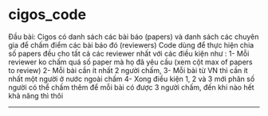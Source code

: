 # cigos_code
Đầu bài: Cigos có danh sách các bài báo (papers) và danh sách các chuyên gia để chấm điểm các bài báo đó (reviewers)
Code dùng để thực hiện chia số papers đều cho tất cả các reviewer nhất với các điều kiện như :
1- Mỗi reviewer ko chấm quá số paper mà họ đã yêu cầu (xem cột max of papers to review)
2- Mỗi bài cần ít nhất 2 người chấm, 
3- Mỗi bài từ VN thì cần ít nhất một người ở nước ngoài chấm
4- Xong điều kiện 1, 2 và 3 mới phân số người có thể chấm thêm để mỗi bài có được 3 người chấm, đến khi nào hết khả năng thì thôi

***
